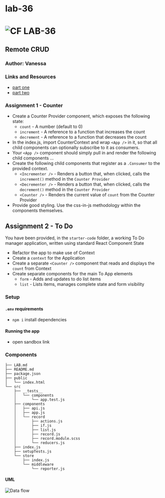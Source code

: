 # lab-36
![CF](http://i.imgur.com/7v5ASc8.png) LAB-36
=================================================

## Remote CRUD

### Author: Vanessa

### Links and Resources
* [part one](https://codesandbox.io/s/j6qkn33qw)
* [part two](https://codesandbox.io/s/p5wqx064jj)

### Assignment 1 - Counter
* Create a Counter Provider component, which exposes the following state:
  * `count` - A number (default to 0)
  * `increment` - A reference to a function that increases the count
  * `decrement` - A reference to a function that decreases the count
* In the index.js, import CounterContext and wrap `<App />` in it, so that all child components can optionally subscribe to it as consumers.
* Your `<App />` component should simply pull in and render the following child components ...
* Create the following child components that register as a `.Consumer` to the provided context.
  * `<Incrementer />` - Renders a button that, when clicked, calls the `increment()` method in the `Counter Provider`
  * `<Decrementer />` - Renders a button that, when clicked, calls the `decrement()` method in the `Counter Provider`
  * `<Counter />` - Renders the current value of `count` from the Counter Provider
* Provide good styling. Use the css-in-js methodology within the components themselves.

## Assignment 2 - To Do
You have been provided, in the `starter-code` folder, a working To Do manager application, written using standard React Component State

* Refactor the app to make use of Context
* Create a `context` for the Application
* Create a separate `<Counter />` component that reads and displays the `count` from Context
* Create separate components for the main To App elements
  * `form` - Adds and updates to do list items
  * `list` - Lists items, manages complete state and form visibility
  
### Setup
#### `.env` requirements
* `npm i` install dependencies

#### Running the app
* open sandbox link

### Components
```
├── LAB.md
├── README.md
├── package.json
├── public
│   └── index.html
└── src
    ├── __tests__
    │   └── components
    │       └── app.test.js
    ├── components
    │   ├── api.js
    │   ├── app.js
    │   └── record
    │       ├── actions.js
    │       ├── if.js
    │       ├── list.js
    │       ├── record.js
    │       ├── record.module.scss
    │       └── reducers.js
    ├── index.js
    ├── setupTests.js
    └── store
        ├── index.js
        └── middleware
            └── reporter.js
```


#### UML
![Data flow](./uml.jpg)
